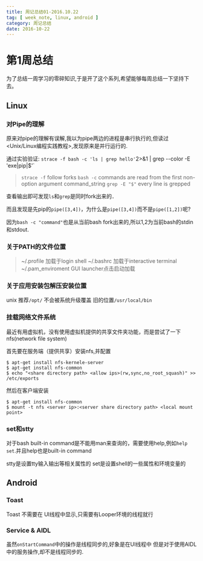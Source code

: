 ```yaml
---
title: 周记总结01-2016.10.22
tag: [ week_note, linux, android ]
category: 周记总结
date: 2016-10-22
---
```


#  第1周总结

为了总结一周学习的零碎知识,于是开了这个系列,希望能够每周总结一下坚持下去。

##  Linux

### 对Pipe的理解 

原来对pipe的理解有误解,我以为pipe两边的进程是串行执行的,但读过<Unix/Linux编程实践教程>,发现原来是并行运行的.

通过实验验证: `strace -f bash -c 'ls | grep hello'`2>&1 | grep --color -E 'exe|pip|$'`

> `strace -f`     follow forks
> `bash -c`       commands are read from the first non-option argument command_string
> `grep -E "$"`   every line is grepped

查看输出即可发现`ls`和`grep`是同时fork出来的．

而且发现是先pip的`pipe([3,4])`，为什么是`pipe([3,4])`而不是`pipe([1,2])`呢?

因为`bash -c "command"`也是从当前bash fork出来的,所以1,2为当前bash的stdin和stdout.

### 关于PATH的文件位置

> ~/.profile 加载于login shell
> ~/.bashrc  加载于interactive terminal
> ~/.pam_enviroment GUI launcher点击启动加载

### 关于应用安装包解压安装位置

unix 推荐`/opt/` 不会被系统升级覆盖
旧的位置`/usr/local/bin`

### 挂载网络文件系统

最近有用虚拟机，没有使用虚拟机提供的共享文件夹功能，而是尝试了一下nfs(network file system)

首先要在服务端（提供共享）安装nfs,并配置
```
$ apt-get install nfs-kernele-server
$ apt-get install nfs-common
$ echo "<share directory path> <allow ips>(rw,sync,no_root_squash)" >> /etc/exports
```
然后在客户端安装
```
$ apt-get install nfs-common
$ mount -t nfs <server ip>:<server share directory path> <local mount point>
```

### set和stty

对于bash built-in command是不能用man来查询的，需要使用help,例如`help set`.并且help也是built-in command

stty是设置tty输入输出等相关属性的
set是设置shell的一些属性和环境变量的

## Android

### Toast

Toast 不需要在 UI线程中显示,只需要有Looper环境的线程就行

### Service & AIDL
虽然`onStartCommand`中的操作是线程同步的,好象是在UI线程中
但是对于使用AIDL中的服务操作,却不是线程同步的.


